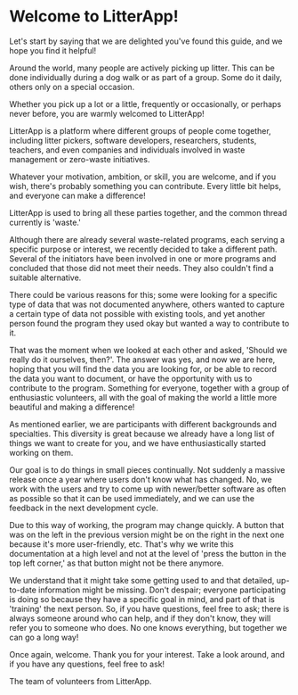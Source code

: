 # Welcome to LitterApp!

Let's start by saying that we are delighted you've found this guide, and we hope you find it helpful!

Around the world, many people are actively picking up litter. This can be done individually during a dog walk or as part of a group. Some do it daily, others only on a special occasion.

Whether you pick up a lot or a little, frequently or occasionally, or perhaps never before, you are warmly welcomed to LitterApp!

LitterApp is a platform where different groups of people come together, including litter pickers, software developers, researchers, students, teachers, and even companies and individuals involved in waste management or zero-waste initiatives.

Whatever your motivation, ambition, or skill, you are welcome, and if you wish, there's probably something you can contribute. Every little bit helps, and everyone can make a difference!

LitterApp is used to bring all these parties together, and the common thread currently is 'waste.'

Although there are already several waste-related programs, each serving a specific purpose or interest, we recently decided to take a different path. Several of the initiators have been involved in one or more programs and concluded that those did not meet their needs. They also couldn't find a suitable alternative.

There could be various reasons for this; some were looking for a specific type of data that was not documented anywhere, others wanted to capture a certain type of data not possible with existing tools, and yet another person found the program they used okay but wanted a way to contribute to it.

That was the moment when we looked at each other and asked, 'Should we really do it ourselves, then?'. The answer was yes, and now we are here, hoping that you will find the data you are looking for, or be able to record the data you want to document, or have the opportunity with us to contribute to the program. Something for everyone, together with a group of enthusiastic volunteers, all with the goal of making the world a little more beautiful and making a difference!

As mentioned earlier, we are participants with different backgrounds and specialties. This diversity is great because we already have a long list of things we want to create for you, and we have enthusiastically started working on them.

Our goal is to do things in small pieces continually. Not suddenly a massive release once a year where users don't know what has changed. No, we work with the users and try to come up with newer/better software as often as possible so that it can be used immediately, and we can use the feedback in the next development cycle.

Due to this way of working, the program may change quickly. A button that was on the left in the previous version might be on the right in the next one because it's more user-friendly, etc. That's why we write this documentation at a high level and not at the level of 'press the button in the top left corner,' as that button might not be there anymore.

We understand that it might take some getting used to and that detailed, up-to-date information might be missing. Don't despair; everyone participating is doing so because they have a specific goal in mind, and part of that is 'training' the next person. So, if you have questions, feel free to ask; there is always someone around who can help, and if they don't know, they will refer you to someone who does. No one knows everything, but together we can go a long way!

Once again, welcome. Thank you for your interest. Take a look around, and if you have any questions, feel free to ask!

The team of volunteers from LitterApp.
